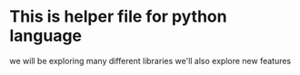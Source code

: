 # This is helper file for python language 
we will be exploring many different libraries
we'll also explore new features
